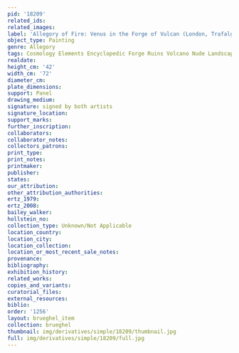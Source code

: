 ```yaml
---
pid: '18209'
related_ids: 
related_images: 
label: 'Allegory of Fire: Venus in the Forge of Vulcan (London, Trafalgar Galleries)'
object_type: Painting
genre: Allegory
tags: Cosmology Elements Encyclopedic Forge Ruins Volcano Nude Landscape Armor
realdate: 
height_cm: '42'
width_cm: '72'
diameter_cm: 
plate_dimensions: 
support: Panel
drawing_medium: 
signature: signed by both artists
signature_location: 
support_marks: 
further_inscription: 
collaborators: 
collaborator_notes: 
collectors_patrons: 
print_type: 
print_notes: 
printmaker: 
publisher: 
states: 
our_attribution: 
other_attribution_authorities: 
ertz_1979: 
ertz_2008: 
bailey_walker: 
hollstein_no: 
collection_type: Unknown/Not Applicable
location_country: 
location_city: 
location_collection: 
location_or_most_recent_sale_notes: 
provenance: 
bibliography: 
exhibition_history: 
related_works: 
copies_and_variants: 
curatorial_files: 
external_resources: 
biblio: 
order: '1256'
layout: brueghel_item
collection: brueghel
thumbnail: img/derivatives/simple/18209/thumbnail.jpg
full: img/derivatives/simple/18209/full.jpg
---
```

